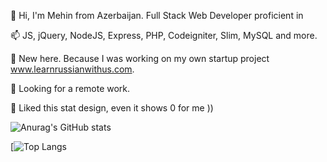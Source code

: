 <!-- - 👋 Hi, I’m Mehin Melikova
- 👀 I’m interested in Full Stack Development
- 🌱 I’m currently learning ReactJS
- 💞️ I’m looking to collaborate on interesting projects
- 📫 How to reach me? Via this platform )) -->

👋 Hi, I'm Mehin from Azerbaijan. Full Stack Web Developer proficient in 

📫 JS, jQuery, NodeJS, Express, PHP, Codeigniter, Slim, MySQL and more. 

🌱 New here. Because I was working on my own startup project www.learnrussianwithus.com. 

👀 Looking for a remote work.

💞️ Liked this stat design, even it shows 0 for me ))


![Anurag's GitHub stats](https://github-readme-stats.vercel.app/api?username=melikova&show_icons=true&theme=radical)

[![Top Langs](https://github-readme-stats.vercel.app/api/top-langs/?username=melikova&layout=compact&show_icons=true&theme=radical)

